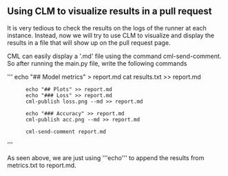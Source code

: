 ## Using CLM to visualize results in a pull request

It is very tedious to check the results on the logs of the runner at each instance. Instead, now we will try to use CLM to visualize and display the results in a file
that will show up on the pull request page. 


CML can easily display a '.md' file using the command cml-send-comment. So after running the main.py file, write the following commands

'''
echo "## Model metrics" > report.md
          cat results.txt >> report.md
          
          echo "## Plots" >> report.md
          echo "### Loss" >> report.md
          cml-publish loss.png --md >> report.md
          
          echo "### Accuracy" >> report.md
          cml-publish acc.png --md >> report.md
          
          cml-send-comment report.md
                   
'''

As seen above, we are just using '''echo''' to append the results from metrics.txt to report.md.
